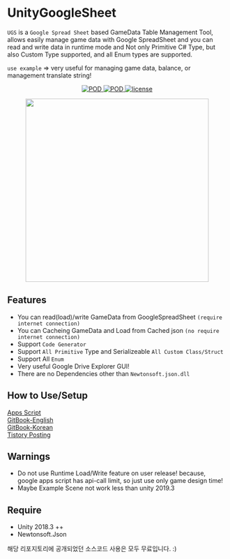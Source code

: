 
 
 
 
 
# UnityGoogleSheet 

`UGS` is a `Google Spread Sheet` based GameData Table Management Tool, allows easily manage game data with Google SpreadSheet and you can read and write data in runtime mode and Not only Primitive C# Type, but also Custom Type  supported, and all Enum types are supported. 

`use example` => very useful for managing game data, balance, or management translate string!
<p align="center">
    <a href="https://github.com/shlifedev/UnityGoogleSheet/release">
        <img src="https://img.shields.io/badge/release-v.0.1.2-green.svg"
             alt="POD">
    </a>
    <a href="https://github.com/shlifedev/UnityGoogleSheet/release">
        <img src="https://img.shields.io/badge/support-unity2018.3++-red.svg"
             alt="POD">
    </a>
    <a href="https://opensource.org/licenses/MIT">
        <img src="https://img.shields.io/badge/license-MIT-orange.svg"
             alt="license">
    </a> 
</p>

<p align="center"> <img src="https://i.imgur.com/PBgclRh.png" width=420px> </p>

 
 
## Features
 - You can read(load)/write GameData from GoogleSpreadSheet `(require internet connection)`
 - You can Cacheing GameData and Load from Cached json  `(no require internet connection)`  
 - Support `Code Generator` 
 - Support `All Primitive` Type and Serializeable `All Custom Class/Struct`
 - Support All `Enum`
 - Very useful Google Drive Explorer GUI!
 - There are no Dependencies other than `Newtonsoft.json.dll`

## How to Use/Setup
[Apps Script](https://script.google.com/d/1XukliHOlfrmX26xvYEA3r2ZBaRoRh7baWLvDv56e9Ix3eIBBF1VDyq2W/edit?usp=drive_web)  
[GitBook-English](https://shlifedev.gitbook.io/unitygooglesheet/v/english/)  
[GitBook-Korean](https://shlifedev.gitbook.io/unitygooglesheet/)  
[Tistory Posting](https://shlifedev.tistory.com/33) 

## Warnings 
 - Do not use Runtime Load/Write feature on user release! because, google apps script has api-call limit, so just use only game design time!
 - Maybe Example Scene not work less than unity 2019.3 
## Require
  - Unity 2018.3 ++
  - Newtonsoft.Json   
  
 
 

해당 리포지토리에 공개되었던 소스코드 사용은 모두 무료입니다. :) 

